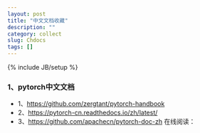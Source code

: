 ```yaml
---
layout: post
title: "中文文档收藏"
description: ""
category: collect
slug: Chdocs
tags: []
---
```

{% include JB/setup %}
### 1、pytorch中文文档
- 1、<https://github.com/zergtant/pytorch-handbook>
- 2、<https://pytorch-cn.readthedocs.io/zh/latest/>
- 3、<https://github.com/apachecn/pytorch-doc-zh>
    在线阅读：